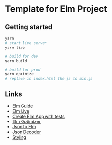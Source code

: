 # Template for Elm Project

## Getting started

```sh
yarn
# start live server
yarn live

# build for dev
yarn build

# build for prod
yarn optimize
# replace in index.html the js to min.js
```

## Links

- [Elm Guide](https://guide.elm-lang.org/)
- [Elm Live](https://www.elm-live.com/)
- [Create Elm App with tests](https://github.com/halfzebra/create-elm-app)
- [Elm Optimizer](https://github.com/elm/compiler/blob/master/hints/optimize.md)
- [Json to Elm](https://noredink.github.io/json-to-elm/)
- [Json Decoder](https://package.elm-lang.org/packages/elm/json/latest/Json.Decode)
- [Styling](https://elmprogramming.com/model-view-update-part-2.html)